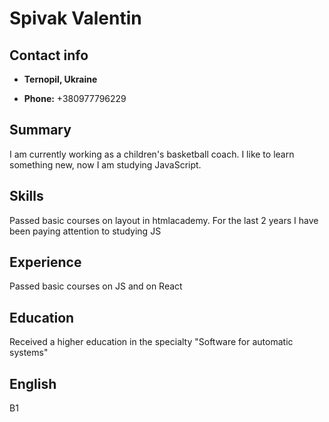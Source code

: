 # Spivak Valentin

## Contact info

- **Ternopil, Ukraine**

* **Phone:** +380977796229

## Summary

I am currently working as a children's basketball coach. I like to learn something new, now I am studying JavaScript.

## Skills

Passed basic courses on layout in htmlacademy. For the last 2 years I have been paying attention to studying JS

## Experience

Passed basic courses on JS and on React

## Education

Received a higher education in the specialty "Software for automatic systems"

## English

B1
